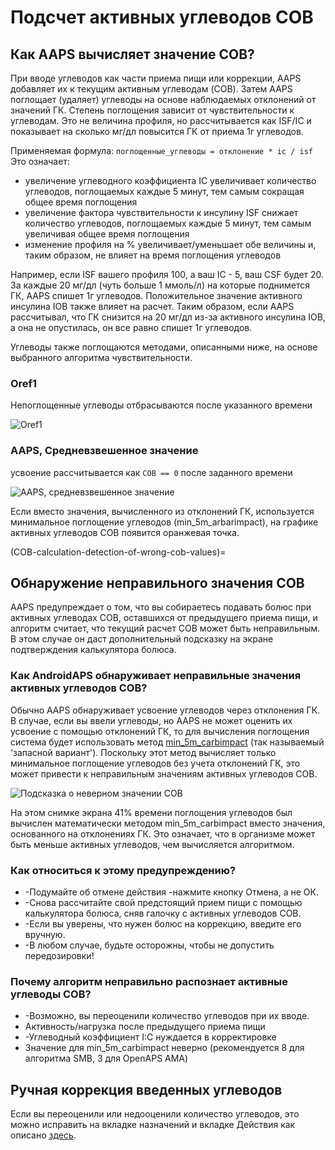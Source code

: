 # Подсчет активных углеводов COB

## Как AAPS вычисляет значение COB?

При вводе углеводов как части приема пищи или коррекции, AAPS добавляет их к текущим активным углеводам (COB). Затем AAPS поглощает (удаляет) углеводы на основе наблюдаемых отклонений от значений ГК. Степень поглощения зависит от чувствительности к углеводам. Это не величина профиля, но рассчитывается как ISF/IC и показывает на сколько мг/дл повысится ГК от приема 1г углеводов.

Применяемая формула: `поглощенные_углеводы = отклонение * ic / isf` Это означает:
* увеличение углеводного коэффициента IC увеличивает количество углеводов, поглощаемых каждые 5 минут, тем самым сокращая общее время поглощения
* увеличение фактора чувствительности к инсулину ISF снижает количество углеводов, поглощаемых каждые 5 минут, тем самым увеличивая общее время поглощения
* изменение профиля на % увеличивает/уменьшает обе величины и, таким образом, не влияет на время поглощения углеводов

Например, если ISF вашего профиля 100, а ваш IC - 5, ваш CSF будет 20. За каждые 20 мг/дл (чуть больше 1 ммоль/л) на которые поднимется ГК, AAPS спишет 1г углеводов. Положительное значение активного инсулина IOB также влияет на расчет. Таким образом, если AAPS рассчитывал, что ГК снизится на 20 мг/дл из-за активного инсулина IOB, а она не опустилась, он все равно спишет 1г углеводов.

Углеводы также поглощаются методами, описанными ниже, на основе выбранного алгоритма чувствительности.

### Oref1

Непоглощенные углеводы отбрасываются после указанного времени

![Oref1](../images/cob_oref0_orange_II.png)

### AAPS, Средневзвешенное значение

усвоение рассчитывается как `COB == 0` после заданного времени

![AAPS, средневзвешенное значение](../images/cob_aaps2_orange_II.png)

Если вместо значения, вычисленного из отклонений ГК, используется минимальное поглощение углеводов (min_5m_arbarimpact), на графике активных углеводов COB появится оранжевая точка.

(COB-calculation-detection-of-wrong-cob-values)=

## Обнаружение неправильного значения COB

AAPS предупреждает о том, что вы собираетесь подавать болюс при активных углеводах COB, оставшихся от предыдущего приема пищи, и алгоритм считает, что текущий расчет COB может быть неправильным. В этом случае он даст дополнительный подсказку на экране подтверждения калькулятора болюса.

### Как AndroidAPS обнаруживает неправильные значения активных углеводов COB?

Обычно AAPS обнаруживает усвоение углеводов через отклонения ГК. В случае, если вы ввели углеводы, но AAPS не может оценить их усвоение с помощью отклонений ГК, то для вычисления поглощения система будет использовать метод [min_5m_carbimpact](../Configuration/Config-Builder.md?highlight=min_5m_carbimpact#absorption-settings) (так называемый 'запасной вариант'). Поскольку этот метод вычисляет только минимальное поглощение углеводов без учета отклонений ГК, это может привести к неправильным значениям активных углеводов COB.

![Подсказка о неверном значении COB](../images/Calculator_SlowCarbAbsorption.png)

На этом снимке экрана 41% времени поглощения углеводов был вычислен математически методом min_5m_carbimpact вместо значения, основанного на отклонениях ГК.  Это означает, что в организме может быть меньше активных углеводов, чем вычисляется алгоритмом.

### Как относиться к этому предупреждению?

- -Подумайте об отмене действия -нажмите кнопку Отмена, а не ОК.
- -Снова рассчитайте свой предстоящий прием пищи с помощью калькулятора болюса, сняв галочку с активных углеводов COB.
- -Если вы уверены, что нужен болюс на коррекцию, введите его вручную.
- -В любом случае, будьте осторожны, чтобы не допустить передозировки!

### Почему алгоритм неправильно распознает активные углеводы COB?

- -Возможно, вы переоценили количество углеводов при их вводе.
- Активность/нагрузка после предыдущего приема пищи
- -Углеводный коэффициент I:C нуждается в корректировке
- Значение для min_5m_carbimpact неверно (рекомендуется 8 для алгоритма SMB, 3 для OpenAPS AMA)

## Ручная коррекция введенных углеводов

Если вы переоценили или недооценили количество углеводов, это можно исправить на вкладке назначений и вкладке Действия как описано [здесь](Screenshots-carb-correction).
